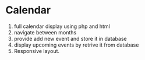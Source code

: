 # Calendar
 1. full calendar display using php and html
 2. navigate between months
 3. provide add new event and store it in database
 4. display upcoming events by retrive it from database
 5. Responsive layout. 
